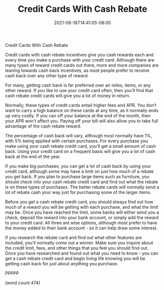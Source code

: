 ﻿---
title: "Credit Cards With Cash Rebate"
date: 2021-06-18T14:41:05-08:00
description: "Credit Cards Tips for Web Success"
featured_image: "/images/Credit Cards.jpg"
tags: ["Credit Cards"]
---

Credit Cards With Cash Rebate

Credit cards with cash rebate incentives give you cash rewards each and every time you make a purchase with your credit card.  Although there are many types of reward credit cards out there, more and more companies are leaning towards cash back incentives, as most people prefer to receive cash back over any other type of reward.

For many, getting cash back is far preferred over air miles, items, or any other reward.  If you like to use your credit card often, then you’ll find that cash rebate credit cards will give you a lot of money in return.

Normally, these types of credit cards entail higher fees and APR.  You don’t want to carry a high balance on these cards at any time, as it normally ends up very costly.  If you can off your balance at the end of the month, then your APR won’t affect you.  Paying off your bill will also allow you to take full advantage of the cash rebate reward.

The percentage of cash back will vary, although most normally have 1%, with 5% being applied with certain purchases.  For every purchase you make using your cash rebate credit card, you’ll get a small amount of cash back.  Using your credit card on a frequent basis will give you a lot of cash back at the end of the year.

If you make big purchases, you can get a lot of cash back by using your credit card, although some may have a limit on just how much of a rebate you get back.  If you plan to purchase large items such as furniture, you should check into your cash rebate credit card and find out what the rebate is on these types of purchases.  The better rebate cards will normally send a lot of rebate cash your way just for purchasing some of the larger items.

Before you get a cash rebate credit card, you should always find out how much of a reward you will be getting with each purchase, and what the limit may be.  Once you have reached the limit, some banks will either send you a check, deposit the reward into your bank account, or simply add the reward to your credit card.  All three are wise options, although most prefer to have the money added to their bank account - so it can help draw some interest.

If you research the rebate card and find out what other features are included, you’ll normally come out a winner.  Make sure you inquire about the credit limit, fees, and other things that you feel you should find out.  Once you have researched and found out what you need to know - you can get a cash rebate credit card and begin living life knowing you will be getting cash back for just about anything you purchase.

PPPPP

(word count 474)
